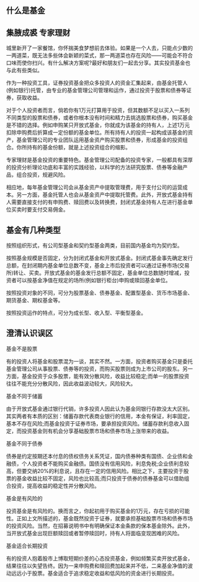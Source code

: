 
## 什么是基金

## 集腋成裘 专家理财

城里新开了一家餐馆，你怀揣美食梦想前去体验。如果是一个人去，只能点少数的一两道菜，既无法多些体会新颖的菜式，那一两道菜也存在风险——可能会不符合口味而使你扫兴。有什么解决方案呢?最好和朋友们一起去分享。其实投资基金也与此有些类似。

作为一种投资工具，证券投资基金把众多投资人的资金汇集起来，由基金托管人(例如银行)托管，由专业的基金管理公司管理和运作，通过投资于股票和债券等证券，获取收益。

对于个人投资者而言，倘若你有1万元打算用于投资，但其数额不足以买入一系列不同类型的股票和债券，或者你根本没有时间和精力去挑选股票和债券，购买基金是不错的选择。例如申购某只开放式基金，你就成为该基金的持有人，上述1万元扣除申购费后折算成一定份额的基金单位。所有持有人的投资一起构成该基金的资产，基金管理公司的专业团队运用基金资产购买股票和债券，形成基金的投资组合。你所持有的基金份额，就是上述投资组合的缩影。

专家理财是基金投资的重要特色。基金管理公司配备的投资专家，一般都具有深厚的投资分析理论功底和丰富的实践经验，以科学的方法研究股票、债券等金融产品，组合投资，规避风险。

相应地，每年基金管理公司会从基金资产中提取管理费，用于支付公司的运营成本。另一方面，基金托管人也会从基金资产中提取托管费。此外，开放式基金持有人需要直接支付的有申购费、赎回费以及转换费，封闭式基金持有人在进行基金单位买卖时要支付交易佣金。

## 基金有几种类型

按照组织形式，有公司型基金和契约型基金两类，目前国内基金均为契约型。

按照基金规模是否固定，分为封闭式基金和开放式基金。封闭式基金事先确定发行总额，在封闭期内基金单位总数不变，基金上市后投资者可以通过证券市场(交易所)转让、买卖。开放式基金的基金发行总额不固定，基金单位总数随时增减，投资者可以按基金净值在规定的场所(例如银行柜台)申购或赎回基金单位。

按照投资对象的不同，可分为股票基金、债券基金、配置型基金、货币市场基金、期货基金、期权基金等。

按照投资运作的特点，可分为成长型、收入型、平衡型基金。

## 澄清认识误区

基金不是股票

有的投资人将基金和股票混为一谈，其实不然。一方面，投资者购买基金只是委托基金管理公司从事股票、债券等的投资，而购买股票则成为上市公司的股东。另一方面，基金投资于众多股票，能有效分散风险，收益比较稳定;而单一的股票投资往往不能充分分散风险，因此收益波动较大，风险较大。

基金不同于储蓄

由于开放式基金通过银行代销，许多投资人因此认为基金同银行存款没太大区别。其实两者有本质的区别：储蓄存款代表商业银行的信用，本金有保证，利率固定，基本不存在风险;而基金投资于证券市场，要承担投资风险。储蓄存款利息收入固定，而投资基金则有机会分享基础股票市场和债券市场上涨带来的收益。

基金不同于债券

债券是约定按期还本付息的债权债务关系凭证，国内债券种类有国债、企业债和金融债，个人投资者不能购买金融债。国债没有信用风险，利息免税;企业债利息较高，但要交纳20%的利息说，且存在一定的信用风险。相比之下，主要投资于股票的基金收益比较不固定，风险也比较高;而只投资于债券的债券基金可以借助组合投资，提高收益的稳定性并分散风险。

基金是有风险的

投资基金是有风险的。换而言之，你起初用于购买基金的1万元，存在亏损的可能性。正如上文所描述的，基金既然投资于证券，就要承担基础股票市场和债券市场的投资风险。当然，在招募说明书中有明确保证本金条款的保本基金除外。此外，当开放式基金出现巨额赎回或者暂停赎回时，持有人将面临变现困难的风险。

基金适合长期投资

有的投资人抱着股市上博取短期价差的心态投资基金，例如频繁买卖开放式基金，结果往往以失望告终。因为一来申购费和赎回费加起来并不低，二来基金净值的波动远远小于股票。基金适合于追求稳定收益和低风险的资金进行长期投资。